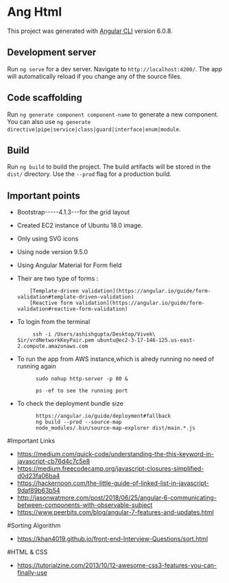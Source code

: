 # Ang Html

This project was generated with [Angular CLI](https://github.com/angular/angular-cli) version 6.0.8.

## Development server

Run `ng serve` for a dev server. Navigate to `http://localhost:4200/`. The app will automatically reload if you change any of the source files.

## Code scaffolding

Run `ng generate component component-name` to generate a new component. You can also use `ng generate directive|pipe|service|class|guard|interface|enum|module`.

## Build

Run `ng build` to build the project. The build artifacts will be stored in the `dist/` directory. Use the `--prod` flag for a production build.

## Important points 

* Bootstrap-----4.1.3---for the grid layout
* Created EC2 instance of Ubuntu 18.0 image.
* Only using SVG icons
* Using node version 9.5.0
* Using Angular Material for Form field
* Their are two type of forms :

          [Template-driven validation](https://angular.io/guide/form-validation#template-driven-validation)
          [Reactive form validation](https://angular.io/guide/form-validation#reactive-form-validation)


* To login from the terminal 
      
           ssh -i /Users/ashishgupta/Desktop/Vivek\ Sir/vrdNetworkKeyPair.pem ubuntu@ec2-3-17-146-125.us-east-2.compute.amazonaws.com

* To run the app from AWS instance,which is alredy running no need of running again

            sudo nohup http-server -p 80 &

            ps -ef to see the running port

* To check the deployment bundle size

            https://angular.io/guide/deployment#fallback
            ng build --prod --source-map
            node_modules/.bin/source-map-explorer dist/main.*.js

#Important Links            
* https://medium.com/quick-code/understanding-the-this-keyword-in-javascript-cb76d4c7c5e8
* https://medium.freecodecamp.org/javascript-closures-simplified-d0d23fa06ba4
* https://hackernoon.com/the-little-guide-of-linked-list-in-javascript-9daf89b63b54
* http://jasonwatmore.com/post/2018/06/25/angular-6-communicating-between-components-with-observable-subject
* https://www.peerbits.com/blog/angular-7-features-and-updates.html

#Sorting Algorithm
* https://khan4019.github.io/front-end-Interview-Questions/sort.html

#HTML & CSS
* https://tutorialzine.com/2013/10/12-awesome-css3-features-you-can-finally-use